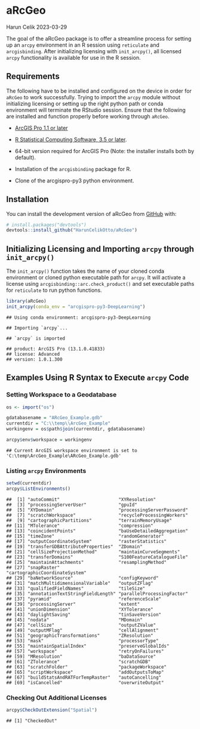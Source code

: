 # aRcGeo

Harun Celik 2023-03-29

<!-- badges: start -->

<!-- badges: end -->

The goal of the aRcGeo package is to offer a streamline process for setting up an `arcpy` environment in an R session using `reticulate` and `arcgisbinding`. After initializing licensing with `init_arcpy()`, all licensed `arcpy` functionality is available for use in the R session.

## Requirements

The following have to be installed and configured on the device in order for `aRcGeo` to work successfully. Trying to import the `arcpy` module without initializing licensing or setting up the right python path or conda environment will terminate the RStudio session. Ensure that the following are installed and function properly before working through `aRcGeo`.

-   [ArcGIS Pro 1.1 or later](http://pro.arcgis.com/en/pro-app/)

-   [R Statistical Computing Software, 3.5 or later](http://cran.cnr.berkeley.edu/bin/windows/base/).

-   64-bit version required for ArcGIS Pro (Note: the installer installs both by default).

-   Installation of the `arcgisbinding` package for R.

-   Clone of the arcgispro-py3 python environment.

## Installation

You can install the development version of aRcGeo from [GitHub](https://github.com/) with:

``` r
# install.packages("devtools")
devtools::install_github("HarunCelikOtto/aRcGeo")
```

## Initializing Licensing and Importing `arcpy` through `init_arcpy()`

The `init_arcpy()` function takes the name of your cloned conda environment or cloned python executable path for `arcpy`. It will activate a license using `arcgisbinding::arc.check_product()` and set executable paths for `reticulate` to run python functions.

``` r
library(aRcGeo)
init_arcpy(conda_env = "arcgispro-py3-DeepLearning")
```

```         
## Using conda environment: arcgispro-py3-DeepLearning

## Importing `arcpy`...

## `arcpy` is imported

## product: ArcGIS Pro (13.1.0.41833)
## license: Advanced
## version: 1.0.1.300
```

## Examples Using R Syntax to Execute `arcpy` Code

### Setting Workspace to a Geodatabase

``` r
os <- import("os")

gdatabasename = "ARcGeo_Example.gdb"
currentdir = "C:\\temp\\ArcGeo_Example"
workingenv = os$path$join(currentdir, gdatabasename)

arcpy$env$workspace = workingenv
```

```         
## Current ArcGIS workspace environment is set to 'C:\temp\ArcGeo_Example\ARcGeo_Example.gdb'
```

### Listing `arcpy` Environments

``` r
setwd(currentdir)
arcpy$ListEnvironments()
```

```         
##  [1] "autoCommit"                      "XYResolution"                   
##  [3] "processingServerUser"            "gpuId"                          
##  [5] "XYDomain"                        "processingServerPassword"       
##  [7] "scratchWorkspace"                "recycleProcessingWorkers"       
##  [9] "cartographicPartitions"          "terrainMemoryUsage"             
## [11] "MTolerance"                      "compression"                    
## [13] "coincidentPoints"                "baUseDetailedAggregation"       
## [15] "timeZone"                        "randomGenerator"                
## [17] "outputCoordinateSystem"          "rasterStatistics"               
## [19] "transferGDBAttributeProperties"  "ZDomain"                        
## [21] "cellSizeProjectionMethod"        "maintainCurveSegments"          
## [23] "transferDomains"                 "S100FeatureCatalogueFile"       
## [25] "maintainAttachments"             "resamplingMethod"               
## [27] "snapRaster"                      "cartographicCoordinateSystem"   
## [29] "baNetworkSource"                 "configKeyword"                  
## [31] "matchMultidimensionalVariable"   "outputZFlag"                    
## [33] "qualifiedFieldNames"             "tileSize"                       
## [35] "annotationTextStringFieldLength" "parallelProcessingFactor"       
## [37] "pyramid"                         "referenceScale"                 
## [39] "processingServer"                "extent"                         
## [41] "unionDimension"                  "XYTolerance"                    
## [43] "daylightSaving"                  "tinSaveVersion"                 
## [45] "nodata"                          "MDomain"                        
## [47] "cellSize"                        "outputZValue"                   
## [49] "outputMFlag"                     "cellAlignment"                  
## [51] "geographicTransformations"       "ZResolution"                    
## [53] "mask"                            "processorType"                  
## [55] "maintainSpatialIndex"            "preserveGlobalIds"              
## [57] "workspace"                       "retryOnFailures"                
## [59] "MResolution"                     "baDataSource"                   
## [61] "ZTolerance"                      "scratchGDB"                     
## [63] "scratchFolder"                   "packageWorkspace"               
## [65] "scriptWorkspace"                 "addOutputsToMap"                
## [67] "buildStatsAndRATForTempRaster"   "autoCancelling"                 
## [69] "isCancelled"                     "overwriteOutput"
```

### Checking Out Additional Licenses

``` r
arcpy$CheckOutExtension("Spatial")
```

```         
## [1] "CheckedOut"
```
